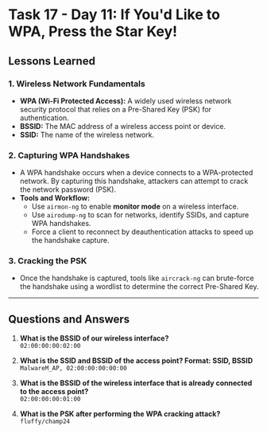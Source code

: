 # **Task 17 - Day 11: If You'd Like to WPA, Press the Star Key!**

## **Lessons Learned**

### 1. **Wireless Network Fundamentals**
   - **WPA (Wi-Fi Protected Access):** A widely used wireless network security protocol that relies on a Pre-Shared Key (PSK) for authentication.
   - **BSSID:** The MAC address of a wireless access point or device.
   - **SSID:** The name of the wireless network.

### 2. **Capturing WPA Handshakes**
   - A WPA handshake occurs when a device connects to a WPA-protected network. By capturing this handshake, attackers can attempt to crack the network password (PSK).
   - **Tools and Workflow:**
     - Use `airmon-ng` to enable **monitor mode** on a wireless interface.
     - Use `airodump-ng` to scan for networks, identify SSIDs, and capture WPA handshakes.
     - Force a client to reconnect by deauthentication attacks to speed up the handshake capture.

### 3. **Cracking the PSK**
   - Once the handshake is captured, tools like `aircrack-ng` can brute-force the handshake using a wordlist to determine the correct Pre-Shared Key.

---

## **Questions and Answers**

1. **What is the BSSID of our wireless interface?**  
   `02:00:00:00:02:00`

2. **What is the SSID and BSSID of the access point? Format: SSID, BSSID**  
   `MalwareM_AP, 02:00:00:00:00:00`

3. **What is the BSSID of the wireless interface that is already connected to the access point?**  
   `02:00:00:00:01:00`

4. **What is the PSK after performing the WPA cracking attack?**  
   `fluffy/champ24`
